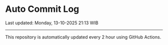 # Auto Commit Log

Last updated: Monday, 13-10-2025 21:13 WIB

---

This repository is automatically updated every 2 hour using GitHub Actions.
